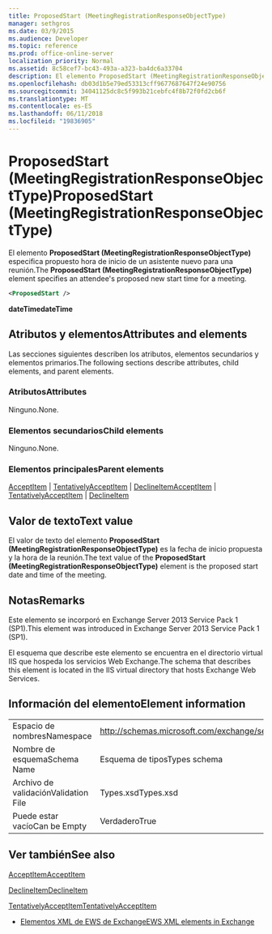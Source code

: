 ```yaml
---
title: ProposedStart (MeetingRegistrationResponseObjectType)
manager: sethgros
ms.date: 03/9/2015
ms.audience: Developer
ms.topic: reference
ms.prod: office-online-server
localization_priority: Normal
ms.assetid: 8c58cef7-bc43-493a-a323-ba4dc6a33704
description: El elemento ProposedStart (MeetingRegistrationResponseObjectType) especifica propuesto hora de inicio de un asistente nuevo para una reunión.
ms.openlocfilehash: db03d1b5e79ed53313cff9677687647f24e90756
ms.sourcegitcommit: 34041125dc8c5f993b21cebfc4f8b72f0fd2cb6f
ms.translationtype: MT
ms.contentlocale: es-ES
ms.lasthandoff: 06/11/2018
ms.locfileid: "19836905"
---
```

# <a name="proposedstart-meetingregistrationresponseobjecttype"></a><span data-ttu-id="f0bfa-103">ProposedStart (MeetingRegistrationResponseObjectType)</span><span class="sxs-lookup"><span data-stu-id="f0bfa-103">ProposedStart (MeetingRegistrationResponseObjectType)</span></span>

<span data-ttu-id="f0bfa-104">El elemento **ProposedStart (MeetingRegistrationResponseObjectType)** especifica propuesto hora de inicio de un asistente nuevo para una reunión.</span><span class="sxs-lookup"><span data-stu-id="f0bfa-104">The **ProposedStart (MeetingRegistrationResponseObjectType)** element specifies an attendee's proposed new start time for a meeting.</span></span> 
  
```XML
<ProposedStart />
```

 <span data-ttu-id="f0bfa-105">**dateTime**</span><span class="sxs-lookup"><span data-stu-id="f0bfa-105">**dateTime**</span></span>
## <a name="attributes-and-elements"></a><span data-ttu-id="f0bfa-106">Atributos y elementos</span><span class="sxs-lookup"><span data-stu-id="f0bfa-106">Attributes and elements</span></span>

<span data-ttu-id="f0bfa-107">Las secciones siguientes describen los atributos, elementos secundarios y elementos primarios.</span><span class="sxs-lookup"><span data-stu-id="f0bfa-107">The following sections describe attributes, child elements, and parent elements.</span></span>
  
### <a name="attributes"></a><span data-ttu-id="f0bfa-108">Atributos</span><span class="sxs-lookup"><span data-stu-id="f0bfa-108">Attributes</span></span>

<span data-ttu-id="f0bfa-109">Ninguno.</span><span class="sxs-lookup"><span data-stu-id="f0bfa-109">None.</span></span>
  
### <a name="child-elements"></a><span data-ttu-id="f0bfa-110">Elementos secundarios</span><span class="sxs-lookup"><span data-stu-id="f0bfa-110">Child elements</span></span>

<span data-ttu-id="f0bfa-111">Ninguno.</span><span class="sxs-lookup"><span data-stu-id="f0bfa-111">None.</span></span>
  
### <a name="parent-elements"></a><span data-ttu-id="f0bfa-112">Elementos principales</span><span class="sxs-lookup"><span data-stu-id="f0bfa-112">Parent elements</span></span>

<span data-ttu-id="f0bfa-113">[AcceptItem](acceptitem.md) | [TentativelyAcceptItem](tentativelyacceptitem.md) | [DeclineItem](declineitem.md)</span><span class="sxs-lookup"><span data-stu-id="f0bfa-113">[AcceptItem](acceptitem.md) | [TentativelyAcceptItem](tentativelyacceptitem.md) | [DeclineItem](declineitem.md)</span></span>
  
## <a name="text-value"></a><span data-ttu-id="f0bfa-114">Valor de texto</span><span class="sxs-lookup"><span data-stu-id="f0bfa-114">Text value</span></span>

<span data-ttu-id="f0bfa-115">El valor de texto del elemento **ProposedStart (MeetingRegistrationResponseObjectType)** es la fecha de inicio propuesta y la hora de la reunión.</span><span class="sxs-lookup"><span data-stu-id="f0bfa-115">The text value of the **ProposedStart (MeetingRegistrationResponseObjectType)** element is the proposed start date and time of the meeting.</span></span> 
  
## <a name="remarks"></a><span data-ttu-id="f0bfa-116">Notas</span><span class="sxs-lookup"><span data-stu-id="f0bfa-116">Remarks</span></span>

<span data-ttu-id="f0bfa-117">Este elemento se incorporó en Exchange Server 2013 Service Pack 1 (SP1).</span><span class="sxs-lookup"><span data-stu-id="f0bfa-117">This element was introduced in Exchange Server 2013 Service Pack 1 (SP1).</span></span>
  
<span data-ttu-id="f0bfa-118">El esquema que describe este elemento se encuentra en el directorio virtual IIS que hospeda los servicios Web Exchange.</span><span class="sxs-lookup"><span data-stu-id="f0bfa-118">The schema that describes this element is located in the IIS virtual directory that hosts Exchange Web Services.</span></span>
  
## <a name="element-information"></a><span data-ttu-id="f0bfa-119">Información del elemento</span><span class="sxs-lookup"><span data-stu-id="f0bfa-119">Element information</span></span>

|||
|:-----|:-----|
|<span data-ttu-id="f0bfa-120">Espacio de nombres</span><span class="sxs-lookup"><span data-stu-id="f0bfa-120">Namespace</span></span>  <br/> |http://schemas.microsoft.com/exchange/services/2006/types  <br/> |
|<span data-ttu-id="f0bfa-121">Nombre de esquema</span><span class="sxs-lookup"><span data-stu-id="f0bfa-121">Schema Name</span></span>  <br/> |<span data-ttu-id="f0bfa-122">Esquema de tipos</span><span class="sxs-lookup"><span data-stu-id="f0bfa-122">Types schema</span></span>  <br/> |
|<span data-ttu-id="f0bfa-123">Archivo de validación</span><span class="sxs-lookup"><span data-stu-id="f0bfa-123">Validation File</span></span>  <br/> |<span data-ttu-id="f0bfa-124">Types.xsd</span><span class="sxs-lookup"><span data-stu-id="f0bfa-124">Types.xsd</span></span>  <br/> |
|<span data-ttu-id="f0bfa-125">Puede estar vacío</span><span class="sxs-lookup"><span data-stu-id="f0bfa-125">Can be Empty</span></span>  <br/> |<span data-ttu-id="f0bfa-126">Verdadero</span><span class="sxs-lookup"><span data-stu-id="f0bfa-126">True</span></span>  <br/> |
   
## <a name="see-also"></a><span data-ttu-id="f0bfa-127">Ver también</span><span class="sxs-lookup"><span data-stu-id="f0bfa-127">See also</span></span>



[<span data-ttu-id="f0bfa-128">AcceptItem</span><span class="sxs-lookup"><span data-stu-id="f0bfa-128">AcceptItem</span></span>](acceptitem.md)
  
[<span data-ttu-id="f0bfa-129">DeclineItem</span><span class="sxs-lookup"><span data-stu-id="f0bfa-129">DeclineItem</span></span>](declineitem.md)
  
[<span data-ttu-id="f0bfa-130">TentativelyAcceptItem</span><span class="sxs-lookup"><span data-stu-id="f0bfa-130">TentativelyAcceptItem</span></span>](tentativelyacceptitem.md)


- [<span data-ttu-id="f0bfa-131">Elementos XML de EWS de Exchange</span><span class="sxs-lookup"><span data-stu-id="f0bfa-131">EWS XML elements in Exchange</span></span>](ews-xml-elements-in-exchange.md)

